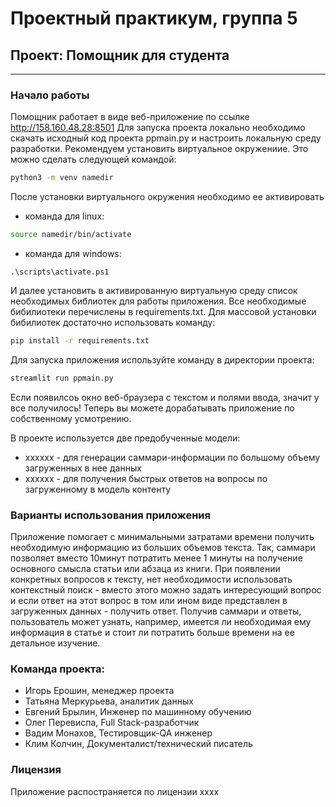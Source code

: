 # Проектный практикум, группа 5
## Проект: Помощник для студента
___

### Начало работы
Помощник работает в виде веб-приложение по ссылке http://158.160.48.28:8501
Для запуска проекта локально необходимо скачать исходный код проекта ppmain.py и настроить локальную среду разработки. 
Рекомендуем установить виртуальное окружениие. Это можно сделать следующей командой:
```bash
python3 -m venv namedir
```
После установки виртуального окружения необходимо ее активировать
- команда для linux:
```bash
source namedir/bin/activate
```
- команда для windows:
```
.\scripts\activate.ps1
```
И далее установить в активированную виртуальную среду список необходимых библиотек для работы приложения. 
Все необходимые бибилиотеки перечислены в requirements.txt. Для массовой установки бибилиотек достаточно использовать команду:
```bash
pip install -r requirements.txt
```
Для запуска приложения используйте команду в директории проекта:
```bash
streamlit run ppmain.py
```
Если появилсоь окно веб-браузера с текстом и полями ввода, значит у все получилось! Теперь вы можете дорабатывать приложение по собственному усмотрению. 

В проекте используется две предобученные модели:
- хххххх - для генерации саммари-информации по большому объему загруженных в нее данных
- хххххх - для получения быстрых ответов на вопросы по загруженному в модель контенту

### Варианты использования приложения
Приложение помогает с минимальными затратами времени получить необходимую информацию из больших объемов текста. Так, саммари позволяет вместо 10минут потратить менее 1 минуты на получение основного смысла статьи или абзаца из книги. При появлении конкретных вопросов к тексту, нет необходимости использовать контекстный поиск - вместо этого можно задать интересующий вопрос и если ответ на этот вопрос в том или ином виде представлен в загруженных данных - получить ответ.
Получив саммари и ответы, пользователь может узнать, например, имеется ли необходимая ему информация в статье и стоит ли потратить больше времени на ее детальное изучение. 

### Команда проекта:
- Игорь Ерошин, менеджер проекта
- Татьяна Меркурьева, аналитик данных
- Евгений Брылин, Инженер по машинному обучению
- Олег Перевиспа, Full Stack-разработчик
- Вадим Монахов, Тестировщик-QA инженер
- Клим Колчин, Документалист/технический писатель

### Лицензия
Приложение распостраняется по лицензии хххх